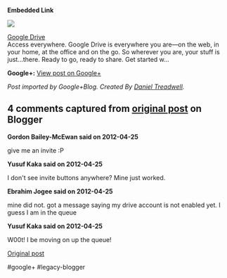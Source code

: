 <!--
date: '2012-04-24'
published: true
slug: 2012-04-embedded-link-google-drive-access
time_to_read: 5
title: ''
-->

**Embedded Link**

  

![](https://images0-focus-opensocial.googleusercontent.com/gadgets/proxy?container=focus&gadget=a&resize_h=100&url=https%3A%2F%2Fssl.gstatic.com%2Fdocs%2Fdoclist%2Fimages%2Fds_illustration_sync_440x420.png)

  
 [Google Drive](https://drive.google.com/start#home)  
 Access everywhere. Google Drive is everywhere you are—on the web, in your home, at the office and on the go. So wherever you are, your stuff is just...there. Ready to go, ready to share. Get started w...

**Google+:** [View post on Google+](https://plus.google.com/103392016560023386646/posts/3zZcRY9dVDj)

  
  
*Post imported by Google+Blog. Created By [Daniel Treadwell](http://minimali.se/).*



## 4 comments captured from [original post](https://ysfk.blogspot.com/2012/04/embedded-link-google-drive-access.html) on Blogger

**Gordon Bailey-McEwan said on 2012-04-25**

give me an invite :P

**Yusuf Kaka said on 2012-04-25**

I don't see invite buttons anywhere? Mine just worked.

**Ebrahim Jogee said on 2012-04-25**

mine did not. got a message saying my drive account is not enabled yet. I guess I am in the queue

**Yusuf Kaka said on 2012-04-25**

W00t! I be moving on up the queue!



[Original post](https://ysfk.blogspot.com/2012/04/embedded-link-google-drive-access.html)

#google+ #legacy-blogger 